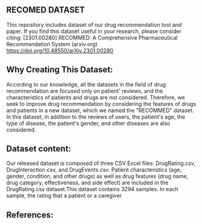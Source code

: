 
## RECOMED DATASET
This repository includes dataset of our drug recommendation tool and paper.
If you find this dataset useful in your research, please consider citing:
[2301.00280] RECOMMED: A Comprehensive Pharmaceutical Recommendation System (arxiv.org) 
https://doi.org/10.48550/arXiv.2301.00280

## Why Creating This Dataset:
According to our knowledge, all the datasets in the field of drug recommendation are focused only on patient' reviews, and the characteristics of patients and drugs are not considered. Therefore, we seek to improve drug recommendation by considering the features of drugs and patients in a new dataset, which we named the "RECOMMED" dataset. In this dataset, in addition to the reviews of users, the patient's age, the type of disease, the patient's gender, and other diseases are also considered.

## Dataset content:
Our released dataset is composed of three CSV Excel files: DrugRating.csv, DrugInteraction.csv, and DrugEvents.csv. Patient characteristics (age, gender, condition, and other drugs) as well as drug features (drug name, drug category, effectiveness, and side effect) are included in the DrugRating.csv dataset.This dataset contains 3294 samples. In each sample, the rating that a patient or a caregiver 





## References:

